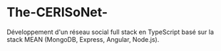 # The-CERISoNet-
Développement d'un réseau social full stack en TypeScript basé sur la stack MEAN (MongoDB, Express, Angular, Node.js).
